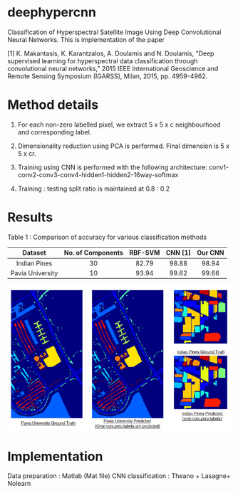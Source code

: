# deephypercnn
Classification of Hyperspectral Satellite Image Using Deep Convolutional Neural Networks. This is implementation of the paper 

[1] K. Makantasis, K. Karantzalos, A. Doulamis and N. Doulamis, "Deep supervised learning for hyperspectral data classification through convolutional neural networks," 2015 IEEE International Geoscience and Remote Sensing Symposium (IGARSS), Milan, 2015, pp. 4959-4962.

# Method details
1) For each non-zero labelled pixel, we extract 5 x 5 x c neighbourhood and corresponding label.

2) Dimensionality reduction using PCA is performed. Final dimension is 5 x 5 x cr.

3) Training using CNN is performed with the following architecture:
  conv1-conv2-conv3-conv4-hidden1-hidden2-16way-softmax
  
4) Training : testing split ratio is maintained at 0.8 : 0.2

# Results

Table 1 : Comparison of accuracy for various classification methods

|      Dataset     	| No. of Components 	| RBF-SVM 	| CNN [1] 	| Our CNN 	|
|:----------------:	|:-----------------:	|:-------:	|:-------:	|:-------:	|
|   Indian Pines   	|         30        	|  82.79  	|  98.88  	|  98.94  	|
| Pavia University 	|         10        	|  93.94  	|  99.62  	|  99.66  	|


![alt text](/assets/Image_results.png "Classification results on both dataset. Only 16 non-zero labels are tested")

# Implementation
Data preparation : Matlab (Mat file)
CNN classification : Theano + Lasagne+ Nolearn
